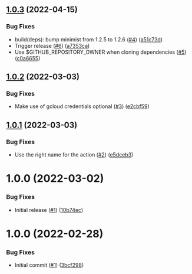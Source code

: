 ## [1.0.3](https://github.com/catalystsquad/action-kind-test/compare/v1.0.2...v1.0.3) (2022-04-15)


### Bug Fixes

* build(deps): bump minimist from 1.2.5 to 1.2.6 ([#4](https://github.com/catalystsquad/action-kind-test/issues/4)) ([a51c73d](https://github.com/catalystsquad/action-kind-test/commit/a51c73dd3e1dbe1b4d86be842f1ff5ceef231bd1))
* Trigger release ([#6](https://github.com/catalystsquad/action-kind-test/issues/6)) ([a7353ca](https://github.com/catalystsquad/action-kind-test/commit/a7353cac316cf511e66a6aadd717a3aa51b5b072))
* Use $GITHUB_REPOSITORY_OWNER when cloning dependencies ([#5](https://github.com/catalystsquad/action-kind-test/issues/5)) ([c0a6655](https://github.com/catalystsquad/action-kind-test/commit/c0a6655f7eab188f69be9455048ea153135b9a3b))

## [1.0.2](https://github.com/catalystsquad/action-kind-test/compare/v1.0.1...v1.0.2) (2022-03-03)


### Bug Fixes

* Make use of gcloud credentials optional ([#3](https://github.com/catalystsquad/action-kind-test/issues/3)) ([e2cbf59](https://github.com/catalystsquad/action-kind-test/commit/e2cbf59c89041539506d8a9fa4d4ffb791200f8a))

## [1.0.1](https://github.com/catalystsquad/action-kind-test/compare/v1.0.0...v1.0.1) (2022-03-03)


### Bug Fixes

* Use the right name for the action ([#2](https://github.com/catalystsquad/action-kind-test/issues/2)) ([e5dceb3](https://github.com/catalystsquad/action-kind-test/commit/e5dceb3602e09d430236d4d2e014c08a932e83c6))

# 1.0.0 (2022-03-02)


### Bug Fixes

* Initial release ([#1](https://github.com/catalystsquad/action-kind-test/issues/1)) ([10b74ec](https://github.com/catalystsquad/action-kind-test/commit/10b74ec2795f0452c36e882df2cdae293aeb65a8))

# 1.0.0 (2022-02-28)


### Bug Fixes

* Initial commit ([#1](https://github.com/catalystsquad/action-composite-action-template/issues/1)) ([3bcf298](https://github.com/catalystsquad/action-composite-action-template/commit/3bcf298630471c46d9f9a1f3a24c2c15342e1855))

